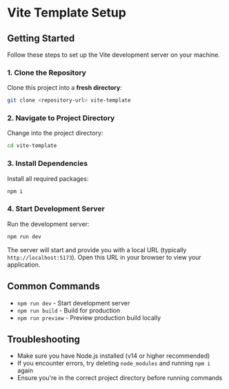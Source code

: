 # Vite Template Setup

## Getting Started

Follow these steps to set up the Vite development server on your machine.

### 1. Clone the Repository

Clone this project into a **fresh directory**:

```bash
git clone <repository-url> vite-template
```

### 2. Navigate to Project Directory

Change into the project directory:

```bash
cd vite-template
```

### 3. Install Dependencies

Install all required packages:

```bash
npm i
```

### 4. Start Development Server

Run the development server:

```bash
npm run dev
```

The server will start and provide you with a local URL (typically `http://localhost:5173`). Open this URL in your browser to view your application.

## Common Commands

- `npm run dev` - Start development server
- `npm run build` - Build for production
- `npm run preview` - Preview production build locally

## Troubleshooting

- Make sure you have Node.js installed (v14 or higher recommended)
- If you encounter errors, try deleting `node_modules` and running `npm i` again
- Ensure you're in the correct project directory before running commands
